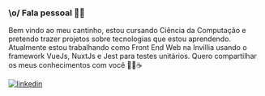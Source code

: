 ### \o/ Fala pessoal 👋🏼
Bem vindo ao meu cantinho, estou cursando Ciência da Computação e pretendo trazer projetos sobre tecnologias que estou aprendendo. Atualmente estou trabalhando como Front End Web na Invillia usando o framework VueJs, NuxtJs e Jest para testes unitários. 
Quero compartilhar os meus conhecimentos com você 🚀🖤☕

[![linkedin](https://user-images.githubusercontent.com/78084171/106610390-809f3b80-6545-11eb-9dab-774b2706be1e.png?style=flat-square&logo=Linkedin&link=https://www.linkedin.com/in/luan-godoy-483090161)](https://www.linkedin.com/in/luan-godoy-483090161)


<!--
**LuanVasco/luanvasco** is a ✨ _special_ ✨ repository because its `README.md` (this file) appears on your GitHub profile.

Here are some ideas to get you started:

- 🔭 I’m currently working on ...
- 🌱 I’m currently learning ...
- 👯 I’m looking to collaborate on ...
- 🤔 I’m looking for help with ...
- 💬 Ask me about ...
- 📫 How to reach me: ...
- 😄 Pronouns: ...
- ⚡ Fun fact: ...
-->
